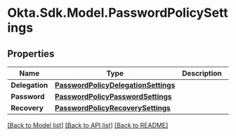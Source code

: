 # Okta.Sdk.Model.PasswordPolicySettings
## Properties

Name | Type | Description | Notes
------------ | ------------- | ------------- | -------------
**Delegation** | [**PasswordPolicyDelegationSettings**](PasswordPolicyDelegationSettings.md) |  | [optional] 
**Password** | [**PasswordPolicyPasswordSettings**](PasswordPolicyPasswordSettings.md) |  | [optional] 
**Recovery** | [**PasswordPolicyRecoverySettings**](PasswordPolicyRecoverySettings.md) |  | [optional] 

[[Back to Model list]](../README.md#documentation-for-models) [[Back to API list]](../README.md#documentation-for-api-endpoints) [[Back to README]](../README.md)

